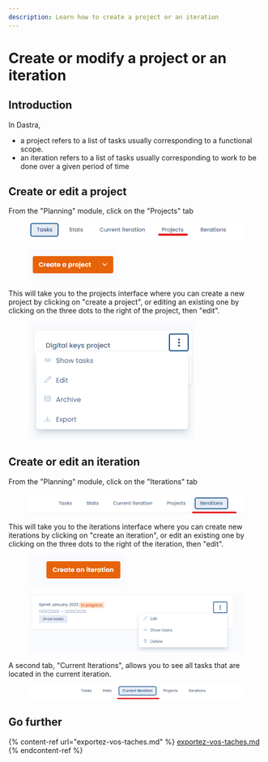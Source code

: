 ```yaml
---
description: Learn how to create a project or an iteration
---
```


# Create or modify a project or an iteration

## Introduction

In Dastra,&#x20;

* a project refers to a list of tasks usually corresponding to a functional scope.&#x20;
* an iteration refers to a list of tasks usually corresponding to work to be done over a given period of time

## Create or edit a project

From the "Planning" module, click on the "Projects" tab

<figure><img src="../../.gitbook/assets/image (16).png" alt=""><figcaption></figcaption></figure>

<figure><img src="../../.gitbook/assets/image (1).png" alt=""><figcaption></figcaption></figure>

This will take you to the projects interface where you can create a new project by clicking on "create a project", or editing an existing one by clicking on the three dots to the right of the project, then "edit".

<figure><img src="../../.gitbook/assets/image (41).png" alt=""><figcaption></figcaption></figure>

## Create or edit an iteration

From the "Planning" module, click on the "Iterations" tab

<figure><img src="../../.gitbook/assets/image (39).png" alt=""><figcaption></figcaption></figure>

This will take you to the iterations interface where you can create new iterations by clicking on "create an iteration", or edit an existing one by clicking on the three dots to the right of the iteration, then "edit".

<figure><img src="../../.gitbook/assets/image.png" alt=""><figcaption></figcaption></figure>

<figure><img src="../../.gitbook/assets/image (28).png" alt=""><figcaption></figcaption></figure>

A second tab, "Current Iterations", allows you to see all tasks that are located in the current iteration.

<figure><img src="../../.gitbook/assets/image (30).png" alt=""><figcaption></figcaption></figure>

## Go further

{% content-ref url="exportez-vos-taches.md" %}
[exportez-vos-taches.md](exportez-vos-taches.md)
{% endcontent-ref %}
